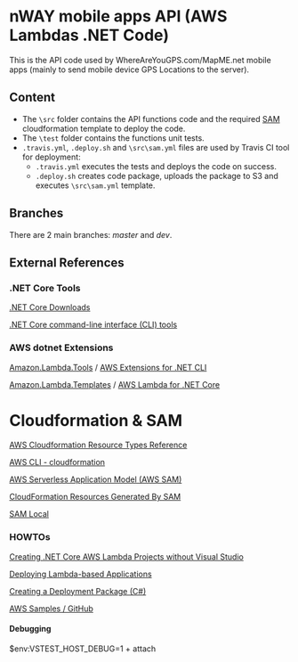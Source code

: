 # nWAY mobile apps API (AWS Lambdas .NET Code)

This is the API code used by WhereAreYouGPS.com/MapME.net mobile apps (mainly to send mobile device GPS Locations to the server).

## Content

- The ```\src``` folder contains the API functions code and the required [SAM](https://docs.aws.amazon.com/lambda/latest/dg/serverless_app.html) cloudformation template to deploy the code.
- The ```\test``` folder contains the functions unit tests.
-  ```.travis.yml```, ```.deploy.sh``` and ```\src\sam.yml``` files are used by Travis CI tool for deployment:
    - ```.travis.yml``` executes the tests and deploys the code on success.
    - ```.deploy.sh``` creates code package, uploads the package to S3 and executes ```\src\sam.yml``` template.

## Branches

There are 2 main branches: *master* and *dev*.

## External References 

### .NET Core Tools

[.NET Core Downloads](https://www.microsoft.com/net/download/windows)

[.NET Core command-line interface (CLI) tools](https://docs.microsoft.com/en-us/dotnet/core/tools/?tabs=netcore2x)

### AWS dotnet Extensions

[Amazon.Lambda.Tools](https://www.nuget.org/packages/Amazon.Lambda.Tools) / [AWS Extensions for .NET CLI](https://github.com/aws/aws-extensions-for-dotnet-cli)

[Amazon.Lambda.Templates](https://www.nuget.org/packages/Amazon.Lambda.Templates) / [AWS Lambda for .NET Core](https://github.com/aws/aws-lambda-dotnet)

# Cloudformation & SAM

[AWS Cloudformation Resource Types Reference](https://docs.aws.amazon.com/AWSCloudFormation/latest/UserGuide/aws-template-resource-type-ref.html)

[AWS CLI - cloudformation](https://docs.aws.amazon.com/cli/latest/reference/cloudformation/index.html)

[AWS Serverless Application Model (AWS SAM)](https://github.com/awslabs/serverless-application-model)

[CloudFormation Resources Generated By SAM](https://awslabs.github.io/serverless-application-model/internals/generated_resources.html)

[SAM Local](https://github.com/awslabs/aws-sam-local)

### HOWTOs

[Creating .NET Core AWS Lambda Projects without Visual Studio](https://aws.amazon.com/es/blogs/developer/creating-net-core-aws-lambda-projects-without-visual-studio/)

[Deploying Lambda-based Applications](https://docs.aws.amazon.com/lambda/latest/dg/deploying-lambda-apps.html)

[Creating a Deployment Package (C#)](https://docs.aws.amazon.com/lambda/latest/dg/lambda-dotnet-how-to-create-deployment-package.html)

[AWS Samples / GitHub](https://github.com/aws-samples)

#### Debugging

$env:VSTEST_HOST_DEBUG=1 + attach
